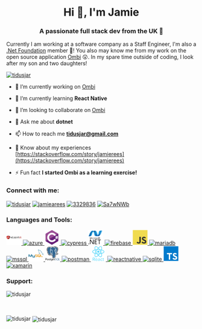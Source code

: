 <h1 align="center">Hi 👋, I'm Jamie</h1>
<h3 align="center">A passionate full stack dev from the UK 🚀</h3>

<p>Currently I am working at a software company as a Staff Engineer, I'm also a <a href="https://dotnetfoundation.org/">.Net Foundation</a> member 🎉! You also may know me from my work on the open source application <a href="https://ombi.io">Ombi</a> 😲. In my spare time outside of coding, I look after my son and two daughters!
</p>

<p align="left"> <a href="https://twitter.com/tidusjar" target="blank"><img src="https://img.shields.io/twitter/follow/tidusjar?logo=twitter&style=for-the-badge" alt="tidusjar" /></a> </p>

- 🔭 I’m currently working on [Ombi](https://github.com/ombi-app/ombi)

- 🌱 I’m currently learning **React Native**

- 👯 I’m looking to collaborate on [Ombi](https://github.com/ombi-app/ombi)

- 💬 Ask me about **dotnet**

- 📫 How to reach me **tidusjar@gmail.com**

- 📄 Know about my experiences [https://stackoverflow.com/story/jamierees](https://stackoverflow.com/story/jamierees)

- ⚡ Fun fact **I started Ombi as a learning exercise!**

<h3 align="left">Connect with me:</h3>
<p align="left">
<a href="https://twitter.com/tidusjar" target="blank"><img align="center" src="https://raw.githubusercontent.com/rahuldkjain/github-profile-readme-generator/master/src/images/icons/Social/twitter.svg" alt="tidusjar" height="30" width="40" /></a>
<a href="https://linkedin.com/in/jamiearees" target="blank"><img align="center" src="https://raw.githubusercontent.com/rahuldkjain/github-profile-readme-generator/master/src/images/icons/Social/linked-in-alt.svg" alt="jamiearees" height="30" width="40" /></a>
<a href="https://stackoverflow.com/users/3329836" target="blank"><img align="center" src="https://raw.githubusercontent.com/rahuldkjain/github-profile-readme-generator/master/src/images/icons/Social/stack-overflow.svg" alt="3329836" height="30" width="40" /></a>
<a href="https://discord.gg/Sa7wNWb" target="blank"><img align="center" src="https://raw.githubusercontent.com/rahuldkjain/github-profile-readme-generator/master/src/images/icons/Social/discord.svg" alt="Sa7wNWb" height="30" width="40" /></a>
</p>

<h3 align="left">Languages and Tools:</h3>
<p align="left"> <a href="https://angular.io" target="_blank"> <img src="https://raw.githubusercontent.com/devicons/devicon/master/icons/angularjs/angularjs-original-wordmark.svg" alt="angularjs" width="40" height="40"/> </a> <a href="https://azure.microsoft.com/en-in/" target="_blank"> <img src="https://www.vectorlogo.zone/logos/microsoft_azure/microsoft_azure-icon.svg" alt="azure" width="40" height="40"/> </a> <a href="https://www.w3schools.com/cs/" target="_blank"> <img src="https://raw.githubusercontent.com/devicons/devicon/master/icons/csharp/csharp-original.svg" alt="csharp" width="40" height="40"/> </a> <a href="https://www.cypress.io" target="_blank"> <img src="https://raw.githubusercontent.com/simple-icons/simple-icons/6e46ec1fc23b60c8fd0d2f2ff46db82e16dbd75f/icons/cypress.svg" alt="cypress" width="40" height="40"/> </a> <a href="https://dotnet.microsoft.com/" target="_blank"> <img src="https://raw.githubusercontent.com/devicons/devicon/master/icons/dot-net/dot-net-original-wordmark.svg" alt="dotnet" width="40" height="40"/> </a> <a href="https://firebase.google.com/" target="_blank"> <img src="https://www.vectorlogo.zone/logos/firebase/firebase-icon.svg" alt="firebase" width="40" height="40"/> </a> <a href="https://developer.mozilla.org/en-US/docs/Web/JavaScript" target="_blank"> <img src="https://raw.githubusercontent.com/devicons/devicon/master/icons/javascript/javascript-original.svg" alt="javascript" width="40" height="40"/> </a> <a href="https://mariadb.org/" target="_blank"> <img src="https://www.vectorlogo.zone/logos/mariadb/mariadb-icon.svg" alt="mariadb" width="40" height="40"/> </a> <a href="https://www.microsoft.com/en-us/sql-server" target="_blank"> <img src="https://cdn.worldvectorlogo.com/logos/microsoft-sql-server.svg" alt="mssql" width="40" height="40"/> </a> <a href="https://www.mysql.com/" target="_blank"> <img src="https://raw.githubusercontent.com/devicons/devicon/master/icons/mysql/mysql-original-wordmark.svg" alt="mysql" width="40" height="40"/> </a> <a href="https://www.postgresql.org" target="_blank"> <img src="https://raw.githubusercontent.com/devicons/devicon/master/icons/postgresql/postgresql-original-wordmark.svg" alt="postgresql" width="40" height="40"/> </a> <a href="https://postman.com" target="_blank"> <img src="https://www.vectorlogo.zone/logos/getpostman/getpostman-icon.svg" alt="postman" width="40" height="40"/> </a> <a href="https://reactjs.org/" target="_blank"> <img src="https://raw.githubusercontent.com/devicons/devicon/master/icons/react/react-original-wordmark.svg" alt="react" width="40" height="40"/> </a> <a href="https://reactnative.dev/" target="_blank"> <img src="https://reactnative.dev/img/header_logo.svg" alt="reactnative" width="40" height="40"/> </a> <a href="https://www.sqlite.org/" target="_blank"> <img src="https://www.vectorlogo.zone/logos/sqlite/sqlite-icon.svg" alt="sqlite" width="40" height="40"/> </a> <a href="https://www.typescriptlang.org/" target="_blank"> <img src="https://raw.githubusercontent.com/devicons/devicon/master/icons/typescript/typescript-original.svg" alt="typescript" width="40" height="40"/> </a> <a href="https://dotnet.microsoft.com/apps/xamarin" target="_blank"> <img src="https://raw.githubusercontent.com/detain/svg-logos/780f25886640cef088af994181646db2f6b1a3f8/svg/xamarin.svg" alt="xamarin" width="40" height="40"/> </a> </p>

<h3 align="left">Support:</h3>
<p><a href="https://www.buymeacoffee.com/tidusjar"> <img align="left" src="https://cdn.buymeacoffee.com/buttons/v2/default-yellow.png" height="50" width="210" alt="tidusjar" /></a></p><br><br><br>


<p><img align="left" src="https://github-readme-stats.vercel.app/api/top-langs?username=tidusjar&show_icons=true&theme=dark&locale=en&layout=compact" alt="tidusjar" /></p>

<p>&nbsp;<img align="center" src="https://github-readme-stats.vercel.app/api?username=tidusjar&show_icons=true&theme=dark&locale=en" alt="tidusjar" /></p>
